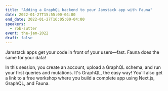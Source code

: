```yaml
---
title: "Adding a GraphQL backend to your Jamstack app with Fauna"
date: 2022-01-27T15:55:00-04:00
end_date: 2022-01-27T16:05:00-04:00
speakers:
  - rob-sutter
event: the-jam-2022
draft: false
---
```


Jamstack apps get your code in front of your users—fast. Fauna does the same for your data!

In this session, you create an account, upload a GraphQL schema, and run your first queries and mutations. It's GraphQL, the easy way! You'll also get a link to a free workshop where you build a complete app using Next.js, GraphQL, and Fauna.
